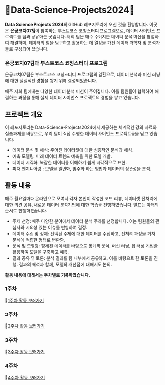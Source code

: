 # 🧠Data-Science-Projects2024🧠
**Data Science Projects 2024**의 GitHub 레포지토리에 오신 것을 환영합니다. 이곳은 **은긍코치07팀**이 참여하는 부스트코스 코칭스터디 프로그램으로, 데이터 사이언스 프로젝트를 팀과 공유하는 곳입니다. 저희 팀은 매주 주어지는 데이터 분석 미션을 협업하여 해결하며, 데이터의 힘을 탐구하고 활용하는 데 열정을 가진 데이터 과학자 및 분석가들로 구성되어 있습니다.

### 은긍코치07팀과 부스트코스 코칭스터디 프로그램
은긍코치07팀은 부스트코스 코칭스터디 프로그램의 일환으로, 데이터 분석과 머신 러닝에 대한 실질적인 경험을 쌓기 위해 결성되었습니다.

매주 저희 팀에게는 다양한 데이터 분석 미션이 주어집니다. 이를 팀원들이 협력하여 해결하는 과정을 통해 실제 데이터 사이언스 프로젝트의 경험을 쌓고 있습니다.

## 프로젝트 개요
이 레포지토리는 Data-Science-Projects2024에서 제공하는 체계적인 강의 자료와 실습과제를 바탕으로, 우리 팀이 직접 수행한 데이터 사이언스 프로젝트들을 담고 있습니다.
- 데이터 분석 및 해석: 주어진 데이터셋에 대한 심층적인 분석과 해석.
- 예측 모델링: 미래 데이터 트렌드 예측을 위한 모델 개발.
- 데이터 시각화: 복잡한 데이터를 이해하기 쉽게 시각적으로 표현.
- 피쳐 엔지니어링 : 모델을 일반화, 범주화 하는 방법과 데이터의 상관성을 분석.

## 활동 내용
매주 월요일마다 온라인으로 모여서 각자 본인이 작성한 코드 리뷰, 데이터셋 전처리에 대한 의견 공유, 새로운 데이터 분석기법에 대한 학습을 진행하였습니다.
발표는 아래의 순서로 진행하였습니다.
- 주제 선정: 매주 다양한 분야에서 데이터 분석 주제를 선정합니다. 이는 팀원들의 관심사와 시의성 있는 이슈를 반영하여 결정.
- 데이터 수집 및 정제: 선택된 주제에 대한 데이터를 수집하고, 전처리 과정을 거쳐 분석에 적합한 형태로 변환함.
- 분석 및 모델링: 정제된 데이터를 바탕으로 통계적 분석, 머신 러닝, 딥 러닝 기법을 활용하여 모델을 구축하고 예측.
- 결과 공유 및 토론: 분석 결과를 팀 내부에서 공유하고, 이를 바탕으로 한 토론을 진행. 결과의 해석과 함께, 모델의 개선점에 대해서도 논의.

**활동 내용에 대해서는 주차별로 기록하였습니다.**
### 1주차
🔢[1주차 활동 보러가기](https://github.com/WzAcorn/Data-Science-Projects2024/blob/main/Week1/01_week_activity_summary.md)
### 2주차
🔢[2주차 활동 보러가기](https://github.com/WzAcorn/Data-Science-Projects2024/blob/main/Week2/02_week_activaty_summary.md)
### 3주차
🔢[3주차 활동 보러가기](https://github.com/WzAcorn/Data-Science-Projects2024/blob/main/Week3/03_week_activaty_summary.md)
### 4주차
🔢[4주차 활동 보러가기](https://github.com/WzAcorn/Data-Science-Projects2024/blob/main/Week4/04_week_activaty_summary.md)
